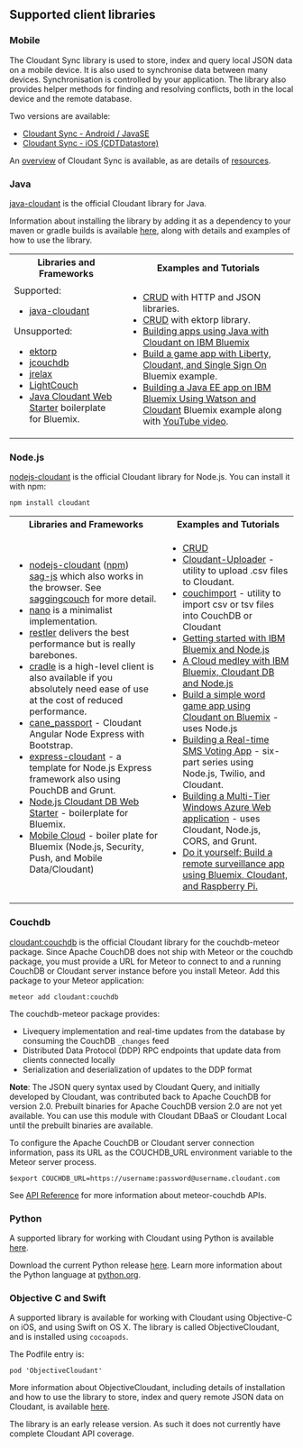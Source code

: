 ## Supported client libraries

### Mobile

The Cloudant Sync library is used to store, index and query local JSON data on a mobile device.
It is also used to synchronise data between many devices.
Synchronisation is controlled by your application.
The library also provides helper methods for finding and resolving conflicts,
both in the local device and the remote database.

Two versions are available:

- <a href="https://github.com/cloudant/sync-android">Cloudant Sync - Android / JavaSE</a>
- <a href="https://github.com/cloudant/CDTDatastore">Cloudant Sync - iOS (CDTDatastore)</a>

An <a href="https://cloudant.com/product/cloudant-features/sync/">overview</a> of Cloudant Sync is available, as are details of <a href="https://cloudant.com/cloudant-sync-resources/">resources</a>.

### Java

[java-cloudant](https://github.com/cloudant/java-cloudant) is the official Cloudant library for Java.

Information about installing the library by adding it as a dependency to your maven or gradle builds is available
[here](https://github.com/cloudant/java-cloudant#installation-and-usage),
along with details and examples of how to use the library.

<table>
<tr>
<th>Libraries and Frameworks</th>
<th>Examples and Tutorials</th>
</tr>
<tr>
<td>Supported:<ul><li><a href="https://github.com/cloudant/java-cloudant">java-cloudant</a></li></ul>
Unsupported:<ul><li><a href="http://ektorp.org/">ektorp</a></li>
<li><a href="http://code.google.com/p/jcouchdb/">jcouchdb</a></li>
<li><a href="https://github.com/isterin/jrelax">jrelax</a></li>
<li><a href="http://www.lightcouch.org/">LightCouch</a></li>
<li><a href="https://ace.ng.bluemix.net/#/store/cloudOEPaneId=store&appTemplateGuid=CloudantJavaBPTemplate&fromCatalog=true">Java Cloudant Web Starter</a> boilerplate for Bluemix.</li></ul>
</td>
<td><ul><li><a href="https://github.com/cloudant/haengematte/tree/master/java">CRUD</a> with HTTP and JSON libraries.</li>
<li><a href="https://github.com/cloudant/haengematte/tree/master/java/CrudWithEktorp">CRUD</a> with ektorp library.</li>
<li><a href="https://cloudant.com/blog/building-apps-using-java-with-cloudant-on-ibm-bluemix/">Building apps using Java with Cloudant on IBM Bluemix</a></li>
<li><a href="http://www.ibm.com/developerworks/cloud/library/cl-multiservicegame-app/index.html?ca=drs-">Build a game app with Liberty, Cloudant, and Single Sign On</a> Bluemix example.</li>
<li><a href="https://developer.ibm.com/bluemix/2014/10/17/building-java-ee-app-ibm-bluemix-using-watson-cloudant/">Building a Java EE app on IBM Bluemix Using Watson and Cloudant</a> Bluemix example along with <a href="https://www.youtube.com/watch?feature=youtu.be&v=9AFMY6m0LIU&app=desktop">YouTube video</a>.</li></ul>
</td>
</tr>
</table>

### Node.js

<a href="https://github.com/cloudant/nodejs-cloudant">nodejs-cloudant</a> is the official Cloudant library for Node.js. You can install it with npm:

`npm install cloudant`

<table>
<tr>
<th>Libraries and Frameworks</th>
<th>Examples and Tutorials</th>
</tr>
<tr>
<td>
<ul>
<li>
<a href="https://github.com/cloudant/nodejs-cloudant">nodejs-cloudant</a> (<a href="https://www.npmjs.org/package/cloudant">npm</a>)</li>
<a href="https://github.com/sbisbee/sag-js">sag-js</a> which also works in the browser. See <a href="http://www.saggingcouch.com/">saggingcouch</a> for more detail.</li>
<li>
<a href="https://github.com/dscape/nano">nano</a> is a minimalist implementation.</li>
<li>
<a href="https://github.com/danwrong/restler">restler</a> delivers the best performance but is really barebones.</li>
<li>
<a href="http://cloudhead.io/cradle">cradle</a> is a high-level client is also available if you absolutely need ease of use at the cost of reduced performance.</li>
<li><a href="https://github.com/ddemichele/cane_passport">cane_passport</a> - Cloudant Angular Node Express with Bootstrap.</li>
<li><a href="https://github.com/cloudant-labs/express-cloudant">express-cloudant</a> - a template for Node.js Express framework also using PouchDB and Grunt.</li>
<li><a href="https://ace.ng.bluemix.net/#/store/cloudOEPaneId=store&appTemplateGuid=nodejscloudantbp&fromCatalog=true">Node.js Cloudant DB Web Starter</a> - boilerplate for Bluemix.</li>
<li><a href="https://ace.ng.bluemix.net/#/store/cloudOEPaneId=store&appTemplateGuid=mobileBackendStarter&fromCatalog=true">Mobile Cloud</a> - boiler plate for Bluemix (Node.js, Security, Push, and Mobile Data/Cloudant)</li>
</ul>
</td>
<td>
<ul>
<li><a href="https://github.com/cloudant/haengematte/tree/master/nodejs">CRUD</a></li>
<li><a href="https://github.com/garbados/Cloudant-Uploader">Cloudant-Uploader</a> - utility to upload .csv files to Cloudant.</li>
<li><a href="https://github.com/glynnbird/couchimport">couchimport</a> - utility to import csv or tsv files into CouchDB or Cloudant</li>
<li><a href="http://thoughtsoncloud.com/2014/07/getting-started-ibm-bluemix-node-js/">Getting started with IBM Bluemix and Node.js</a></li>
<li><a href="https://gigadom.wordpress.com/2014/08/15/a-cloud-medley-with-ibm-bluemix-cloudant-db-and-node-js/">A Cloud medley with IBM Bluemix, Cloudant DB and Node.js</a></li>
<li><a href="http://www.ibm.com/developerworks/cloud/library/cl-guesstheword-app/index.html?ca=drs-">Build a simple word game app using Cloudant on Bluemix</a> - uses Node.js</li>
<li><a href="https://www.twilio.com/blog/2012/09/building-a-real-time-sms-voting-app-part-1-node-js-couchdb.html">Building a Real-time SMS Voting App</a> - six-part series using Node.js, Twilio, and Cloudant.</li>
<li><a href="http://msopentech.com/blog/2013/12/19/tutorial-building-multi-tier-windows-azure-web-application-use-cloudants-couchdb-service-node-js-cors-grunt-2/">Building a Multi-Tier Windows Azure Web application</a> - uses Cloudant, Node.js, CORS, and Grunt.</li>
<li><a href="http://www.ibm.com/developerworks/library/ba-remoteservpi-app/index.html">Do it yourself: Build a remote surveillance app using Bluemix, Cloudant, and Raspberry Pi.</a></li>
</ul>
</td>
</tr>
</table>

### Couchdb

<a href="https://atmospherejs.com/cloudant/couchdb">cloudant:couchdb</a> is the official Cloudant library for the couchdb-meteor package. Since Apache CouchDB does not ship with Meteor or the couchdb package, you must provide a URL for Meteor to connect to and a running CouchDB or Cloudant server instance before you install Meteor. Add this package to your Meteor application:

`meteor add cloudant:couchdb`

The couchdb-meteor package provides:

+ Livequery implementation and real-time updates from the database by consuming the CouchDB `_changes` feed
+ Distributed Data Protocol (DDP) RPC endpoints that update data from clients connected locally
+ Serialization and deserialization of updates to the DDP format


**Note**: The JSON query syntax used by Cloudant Query, and initially developed by Cloudant, was contributed back to Apache CouchDB for version 2.0. Prebuilt binaries for Apache CouchDB version 2.0 are not yet available. You can use this module with Cloudant DBaaS or Cloudant Local until the prebuilt binaries are available.


To configure the Apache CouchDB or Cloudant server connection information, pass its URL as the COUCHDB_URL environment variable to the Meteor server process.

`$export COUCHDB_URL=https://username:password@username.cloudant.com`

See [API Reference](api.html) for more information about meteor-couchdb APIs. 


### Python

A supported library for working with Cloudant using Python is available [here](https://github.com/cloudant/python-cloudant).

Download the current Python release [here](https://pypi.python.org/pypi/cloudant/). Learn more information about the Python language at [python.org](https://www.python.org/about/). 


### Objective C and Swift

A supported library is available for working with Cloudant using Objective-C on iOS, and using Swift on OS&nbsp;X.
The library is called ObjectiveCloudant,
and is installed using `cocoapods`.

The Podfile entry is:

`pod 'ObjectiveCloudant'`

More information about ObjectiveCloudant,
including details of installation and how to use the library to store, index and query remote JSON data on Cloudant,
is available [here](https://github.com/cloudant/objective-cloudant).

The library is an early release version.
As such it does not currently have complete Cloudant API coverage.

